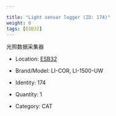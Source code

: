 ```yaml
---

title: "Light sensor logger (ID: 174)"
weight: 0
tags: [ESB32]
---
```


光照数据采集器

<!--more-->



- Location: [ESB32](../../tags/ESB32)
- Brand/Model: LI-COR, LI-1500-UW
- Identity: 174

- Quantity: 1
- Category: CAT






